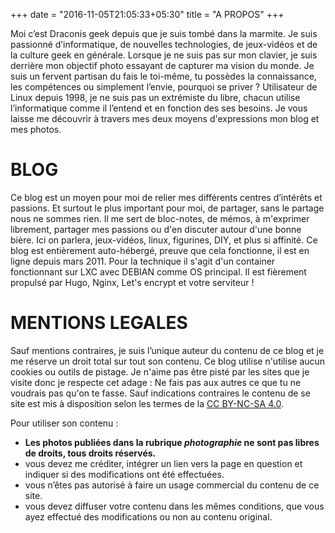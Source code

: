 +++
date = "2016-11-05T21:05:33+05:30"
title = "A PROPOS"
+++

Moi c’est Draconis geek depuis que je suis tombé dans la marmite. Je suis passionné d’informatique, de nouvelles technologies, de jeux-vidéos et de la culture geek en générale. Lorsque je ne suis pas sur mon clavier, je suis derrière mon objectif photo essayant de capturer ma vision du monde. Je suis un fervent partisan du fais le toi-même, tu possèdes la connaissance, les compétences ou simplement l’envie, pourquoi se priver ? Utilisateur de Linux depuis 1998, je ne suis pas un extrémiste du libre, chacun utilise l’informatique comme il l’entend et en fonction des ses besoins. Je vous laisse me découvrir à travers mes deux moyens d'expressions mon blog et mes photos.

# BLOG

Ce blog est un moyen pour moi de relier mes différents centres d’intérêts et passions. Et surtout le plus important pour moi, de partager, sans le partage nous ne sommes rien. Il me sert de bloc-notes, de mémos, à m'exprimer librement, partager mes passions ou d'en discuter autour d'une bonne bière. Ici on parlera, jeux-vidéos, linux, figurines, DIY, et plus si affinité.
Ce blog est entièrement auto-hébergé, preuve que cela fonctionne, il est en ligne depuis mars 2011. Pour la technique il s'agit d'un container fonctionnant sur LXC avec DEBIAN comme OS principal. Il est fièrement propulsé par Hugo, Nginx, Let's encrypt et votre serviteur !

# MENTIONS LEGALES

Sauf mentions contraires, je suis l’unique auteur du contenu de ce blog et je me réserve un droit total sur tout son contenu. Ce blog utilise n'utilise aucun cookies ou outils de pistage. Je n'aime pas être pisté par les sites que je visite donc je respecte cet adage : Ne fais pas aux autres ce que tu ne voudrais pas qu'on te fasse. Sauf indications contraires le contenu de se site est mis à disposition selon les termes de la [CC BY-NC-SA 4.0](https://creativecommons.org/licenses/by-nc-sa/4.0/legalcode.fr).


Pour utiliser son contenu :

* **Les photos publiées dans la rubrique *photographie* ne sont pas libres de droits, tous droits réservés.**
* vous devez me créditer, intégrer un lien vers la page en question et indiquer si des modifications ont été effectuées.
* vous n’êtes pas autorisé à faire un usage commercial du contenu de ce site.
* vous devez diffuser votre contenu dans les mêmes conditions, que vous ayez effectué des modifications ou non au contenu original.

